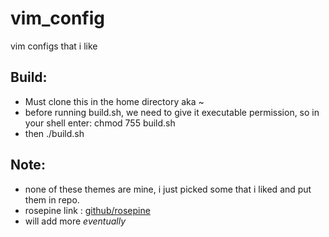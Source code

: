 # vim_config
vim configs that i like

## Build:
- Must clone this in the home directory aka ~
- before running build.sh, we need to give it executable permission, so in your shell enter: chmod 755 build.sh
- then ./build.sh

## Note:
- none of these themes are mine, i just picked some that i liked and 
put them in repo.
- rosepine link : [github/rosepine](https://github.com/rose-pine/vim) 
- will add more *eventually*


